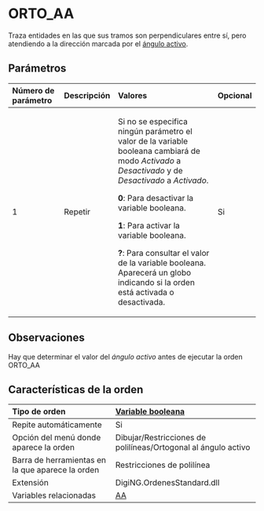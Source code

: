 # ORTO\_AA

Traza entidades en las que sus tramos son perpendiculares entre sí, pero atendiendo a la dirección marcada por el [ángulo activo](/digi3d-net/referencia/digi3d.net/ventana-de-dibujo/variables/o/AA.html).

## Parámetros

<table>
  <thead>
    <tr>
      <th style="text-align:left">N&#xFA;mero de par&#xE1;metro</th>
      <th style="text-align:left">Descripci&#xF3;n</th>
      <th style="text-align:left">Valores</th>
      <th style="text-align:left">Opcional</th>
    </tr>
  </thead>
  <tbody>
    <tr>
      <td style="text-align:left">1</td>
      <td style="text-align:left">Repetir</td>
      <td style="text-align:left">
        <p>Si no se especifica ning&#xFA;n par&#xE1;metro el valor de la variable
          booleana cambiar&#xE1; de modo <em>Activado</em> a <em>Desactivado</em> y de <em>Desactivado</em> a <em>Activado</em>.</p>
        <p><b>0</b>: Para desactivar la variable booleana.</p>
        <p><b>1</b>: Para activar la variable booleana.</p>
        <p><b>?</b>: Para consultar el valor de la variable booleana. Aparecer&#xE1;
          un globo indicando si la orden est&#xE1; activada o desactivada.</p>
      </td>
      <td style="text-align:left">Si</td>
    </tr>
  </tbody>
</table>

## Observaciones

Hay que determinar el valor del _ángulo activo_ antes de ejecutar la orden ORTO\_AA

## Características de la orden

| Tipo de orden | [Variable booleana](orto-aa.md) |
| :--- | :--- |
| Repite automáticamente | Si |
| Opción del menú donde aparece la orden | Dibujar/Restricciones de polilíneas/Ortogonal al ángulo activo |
| Barra de herramientas en la que aparece la orden | Restricciones de polilínea |
| Extensión | DigiNG.OrdenesStandard.dll |
| Variables relacionadas | [AA](/digi3d-net/referencia/digi3d.net/ventana-de-dibujo/variables/o/AA.html) |

